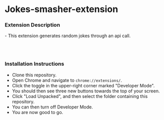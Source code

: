 # Jokes-smasher-extension

<h3>Extension Description</h3>
- This extension generates random jokes through an api call. 


  <br><br>
<h3>Installation Instructions</h3>

- Clone this repository.
- Open Chrome and navigate to `chrome://extensions/`.
- Click the toggle in the upper-right corner marked "Developer Mode".
- You should then see three new buttons towards the top of your screen.
- Click "Load Unpacked", and then select the folder containing this repository.
- You can then turn off Developer Mode.
- You are now good to go.


